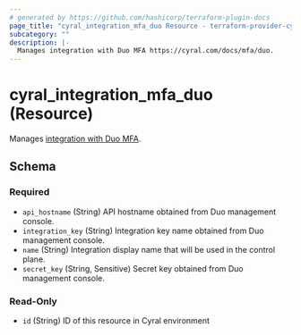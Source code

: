 ```yaml
---
# generated by https://github.com/hashicorp/terraform-plugin-docs
page_title: "cyral_integration_mfa_duo Resource - terraform-provider-cyral"
subcategory: ""
description: |-
  Manages integration with Duo MFA https://cyral.com/docs/mfa/duo.
---
```


# cyral_integration_mfa_duo (Resource)

Manages [integration with Duo MFA](https://cyral.com/docs/mfa/duo).

<!-- schema generated by tfplugindocs -->

## Schema

### Required

- `api_hostname` (String) API hostname obtained from Duo management console.
- `integration_key` (String) Integration key name obtained from Duo management console.
- `name` (String) Integration display name that will be used in the control plane.
- `secret_key` (String, Sensitive) Secret key obtained from Duo management console.

### Read-Only

- `id` (String) ID of this resource in Cyral environment
